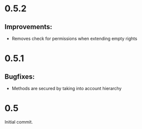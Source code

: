 # 0.5.2

## Improvements:

* Removes check for permissions when extending empty rights

# 0.5.1

## Bugfixes:

* Methods are secured by taking into account hierarchy

# 0.5

Initial commit.